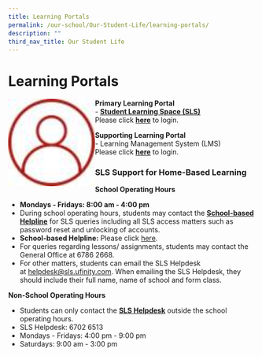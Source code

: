 ```yaml
---
title: Learning Portals
permalink: /our-school/Our-Student-Life/learning-portals/
description: ""
third_nav_title: Our Student Life
---
```

# Learning Portals
<img src="/images/Our%20Student%20Life/tn_icon_login_.jpg"
     style="width:35%;float:left">
		 
**Primary Learning Portal**   
<span>- <u><b>Student Learning Space (SLS)</b></u></span>   
Please click <a href="https://vle.learning.moe.edu.sg/login" target="_blank"><b>here</b></a> to login.

**Supporting Learning Portal**   
\- Learning Management System (LMS)   
Please click <a href="https://lms.asknlearn.com/DUNMAN_SS/login.aspx" target="_blank"><b>here</b></a> to login.

### SLS Support for Home-Based Learning

**School Operating Hours**

*   **Mondays - Fridays: 8:00 am - 4:00 pm**
*   <span>During school operating hours, students may contact the <b><u>School-based Helpline</u></b> for SLS queries including all SLS access matters such as password reset and unlocking of accounts.</span>
*   **School-based Helpline:** Please click <a href="https://form.gov.sg/#!/5e3b9317ae17b00011e6b7ff" target="_blank">here</a>.
*   For queries regarding lessons/ assignments, students may contact the General Office at 6786 2668.
*   For other matters, students can email the SLS Helpdesk at [helpdesk@sls.ufinity.com](mailto:helpdesk@sls.ufinity.com). When emailing the SLS Helpdesk, they should include their full name, name of school and form class.

**Non-School Operating Hours**

*   <span>Students can only contact the <u><b>SLS Helpdesk</b></u> outside the school operating hours.</span>
*   SLS Helpdesk: 6702 6513
*   Mondays - Fridays: 4:00 pm - 9:00 pm
*   Saturdays: 9:00 am - 3:00 pm